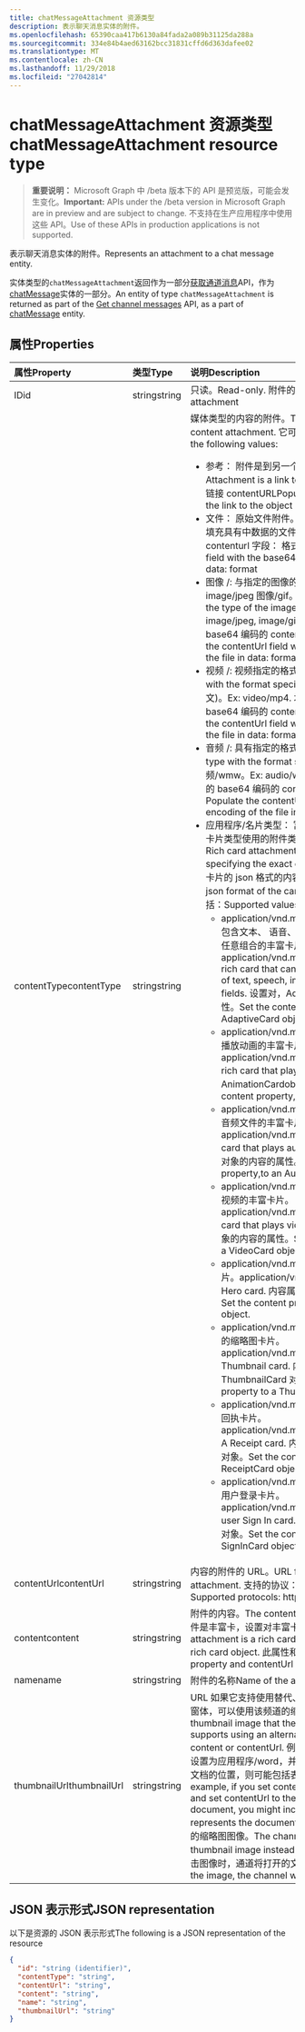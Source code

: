 ```yaml
---
title: chatMessageAttachment 资源类型
description: 表示聊天消息实体的附件。
ms.openlocfilehash: 65390caa417b6130a84fada2a089b31125da288a
ms.sourcegitcommit: 334e84b4aed63162bcc31831cffd6d363dafee02
ms.translationtype: MT
ms.contentlocale: zh-CN
ms.lasthandoff: 11/29/2018
ms.locfileid: "27042814"
---
```

# <a name="chatmessageattachment-resource-type"></a><span data-ttu-id="e7bcb-103">chatMessageAttachment 资源类型</span><span class="sxs-lookup"><span data-stu-id="e7bcb-103">chatMessageAttachment resource type</span></span>

> <span data-ttu-id="e7bcb-104">**重要说明：** Microsoft Graph 中 /beta 版本下的 API 是预览版，可能会发生变化。</span><span class="sxs-lookup"><span data-stu-id="e7bcb-104">**Important:** APIs under the /beta version in Microsoft Graph are in preview and are subject to change.</span></span> <span data-ttu-id="e7bcb-105">不支持在生产应用程序中使用这些 API。</span><span class="sxs-lookup"><span data-stu-id="e7bcb-105">Use of these APIs in production applications is not supported.</span></span>

<span data-ttu-id="e7bcb-106">表示聊天消息实体的附件。</span><span class="sxs-lookup"><span data-stu-id="e7bcb-106">Represents an attachment to a chat message entity.</span></span>

<span data-ttu-id="e7bcb-107">实体类型的`chatMessageAttachment`返回作为一部分[获取通道消息](../api/channel-list-messages.md)API，作为[chatMessage](chatmessage.md)实体的一部分。</span><span class="sxs-lookup"><span data-stu-id="e7bcb-107">An entity of type `chatMessageAttachment` is returned as part of the [Get channel messages](../api/channel-list-messages.md) API, as a part of [chatMessage](chatmessage.md) entity.</span></span>

## <a name="properties"></a><span data-ttu-id="e7bcb-108">属性</span><span class="sxs-lookup"><span data-stu-id="e7bcb-108">Properties</span></span>
| <span data-ttu-id="e7bcb-109">属性</span><span class="sxs-lookup"><span data-stu-id="e7bcb-109">Property</span></span>     | <span data-ttu-id="e7bcb-110">类型</span><span class="sxs-lookup"><span data-stu-id="e7bcb-110">Type</span></span>   |<span data-ttu-id="e7bcb-111">说明</span><span class="sxs-lookup"><span data-stu-id="e7bcb-111">Description</span></span>|
|:---------------|:--------|:----------|
|<span data-ttu-id="e7bcb-112">ID</span><span class="sxs-lookup"><span data-stu-id="e7bcb-112">id</span></span>|<span data-ttu-id="e7bcb-113">string</span><span class="sxs-lookup"><span data-stu-id="e7bcb-113">string</span></span>| <span data-ttu-id="e7bcb-114">只读。</span><span class="sxs-lookup"><span data-stu-id="e7bcb-114">Read-only.</span></span> <span data-ttu-id="e7bcb-115">附件的唯一 id</span><span class="sxs-lookup"><span data-stu-id="e7bcb-115">Unique id of the attachment</span></span>|
|<span data-ttu-id="e7bcb-116">contentType</span><span class="sxs-lookup"><span data-stu-id="e7bcb-116">contentType</span></span>| <span data-ttu-id="e7bcb-117">string</span><span class="sxs-lookup"><span data-stu-id="e7bcb-117">string</span></span> | <span data-ttu-id="e7bcb-118">媒体类型的内容的附件。</span><span class="sxs-lookup"><span data-stu-id="e7bcb-118">The media type of the content attachment.</span></span> <span data-ttu-id="e7bcb-119">它可以具有以下值：</span><span class="sxs-lookup"><span data-stu-id="e7bcb-119">It can have the following values:</span></span> <br><ul><li><span data-ttu-id="e7bcb-120">参考： 附件是到另一个文件的链接。</span><span class="sxs-lookup"><span data-stu-id="e7bcb-120">reference: Attachment is a link to another file.</span></span> <span data-ttu-id="e7bcb-121">填充与对对象链接 contentURL</span><span class="sxs-lookup"><span data-stu-id="e7bcb-121">Populate the contentURL with the link to the object</span></span><br></li><li><span data-ttu-id="e7bcb-122">文件： 原始文件附件。</span><span class="sxs-lookup"><span data-stu-id="e7bcb-122">file: Raw file attachment.</span></span> <span data-ttu-id="e7bcb-123">填充具有中数据的文件的 base64 编码的 contenturl 字段： 格式</span><span class="sxs-lookup"><span data-stu-id="e7bcb-123">Populate the contenturl field with the base64 encoding of the file in data: format</span></span><br></li><li><span data-ttu-id="e7bcb-124">图像 /: 与指定的图像的类型图像类型： 图像/png、 image/jpeg 图像/gif。</span><span class="sxs-lookup"><span data-stu-id="e7bcb-124">image/: Image type with the type of the image specified ex: image/png, image/jpeg, image/gif.</span></span> <span data-ttu-id="e7bcb-125">填充具有中数据的文件的 base64 编码的 contentUrl 字段： 格式</span><span class="sxs-lookup"><span data-stu-id="e7bcb-125">Populate the contentUrl field with the base64 encoding of the file in data: format</span></span><br></li><li><span data-ttu-id="e7bcb-126">视频 /: 视频指定的格式的类型。</span><span class="sxs-lookup"><span data-stu-id="e7bcb-126">video/: Video type with the format specified.</span></span> <span data-ttu-id="e7bcb-127">示例： 视频/mp4 （英文)。</span><span class="sxs-lookup"><span data-stu-id="e7bcb-127">Ex: video/mp4.</span></span> <span data-ttu-id="e7bcb-128">填充具有中数据的文件的 base64 编码的 contentUrl 字段： 格式</span><span class="sxs-lookup"><span data-stu-id="e7bcb-128">Populate the contentUrl field with the base64 encoding of the file in data: format</span></span><br></li><li><span data-ttu-id="e7bcb-129">音频 /: 具有指定的格式的音频类型。</span><span class="sxs-lookup"><span data-stu-id="e7bcb-129">audio/: Audio type with the format specified.</span></span> <span data-ttu-id="e7bcb-130">示例： 音频/wmw。</span><span class="sxs-lookup"><span data-stu-id="e7bcb-130">Ex: audio/wmw.</span></span> <span data-ttu-id="e7bcb-131">填充具有中数据的文件的 base64 编码的 contentUrl 字段： 格式</span><span class="sxs-lookup"><span data-stu-id="e7bcb-131">Populate the contentUrl field with the base64 encoding of the file in data: format</span></span><br></li><li><span data-ttu-id="e7bcb-132">应用程序/名片类型： 富卡片与指定的确切卡格式的卡片类型使用的附件类型。</span><span class="sxs-lookup"><span data-stu-id="e7bcb-132">application/card type: Rich card attachment type with the card type specifying the exact card format to use.</span></span> <span data-ttu-id="e7bcb-133">设置与卡片的 json 格式的内容。</span><span class="sxs-lookup"><span data-stu-id="e7bcb-133">Set content with the json format of the card.</span></span> <span data-ttu-id="e7bcb-134">支持的名片类型的值包括：</span><span class="sxs-lookup"><span data-stu-id="e7bcb-134">Supported values for card type include:</span></span><br><ul><li><span data-ttu-id="e7bcb-135">application/vnd.microsoft.card.adaptive： 可包含文本、 语音、 图像、 按钮和输入的字段的任意组合的丰富卡片。</span><span class="sxs-lookup"><span data-stu-id="e7bcb-135">application/vnd.microsoft.card.adaptive: A rich card that can contain any combination of text, speech, images,,buttons, and input fields.</span></span> <span data-ttu-id="e7bcb-136">设置对，AdaptiveCard 对象的内容的属性。</span><span class="sxs-lookup"><span data-stu-id="e7bcb-136">Set the content property to,an AdaptiveCard object.</span></span></li><li><span data-ttu-id="e7bcb-137">application/vnd.microsoft.card.animation： 播放动画的丰富卡片。</span><span class="sxs-lookup"><span data-stu-id="e7bcb-137">application/vnd.microsoft.card.animation: A rich card that plays animation.</span></span> <span data-ttu-id="e7bcb-138">设置为 AnimationCardobject 的内容的属性。</span><span class="sxs-lookup"><span data-stu-id="e7bcb-138">Set the content property,to an AnimationCardobject.</span></span></li><li><span data-ttu-id="e7bcb-139">application/vnd.microsoft.card.audio： 播放音频文件的丰富卡片。</span><span class="sxs-lookup"><span data-stu-id="e7bcb-139">application/vnd.microsoft.card.audio: A rich card that plays audio files.</span></span> <span data-ttu-id="e7bcb-140">设置为 AudioCard 对象的内容的属性。</span><span class="sxs-lookup"><span data-stu-id="e7bcb-140">Set the content property,to an AudioCard object.</span></span></li><li><span data-ttu-id="e7bcb-141">application/vnd.microsoft.card.video： 播放视频的丰富卡片。</span><span class="sxs-lookup"><span data-stu-id="e7bcb-141">application/vnd.microsoft.card.video: A rich card that plays videos.</span></span> <span data-ttu-id="e7bcb-142">设置为视频卡的详细对象的内容的属性。</span><span class="sxs-lookup"><span data-stu-id="e7bcb-142">Set the content property,to a VideoCard object.</span></span></li><li><span data-ttu-id="e7bcb-143">application/vnd.microsoft.card.hero： 生卡片。</span><span class="sxs-lookup"><span data-stu-id="e7bcb-143">application/vnd.microsoft.card.hero: A Hero card.</span></span> <span data-ttu-id="e7bcb-144">内容属性设置为 HeroCard 对象。</span><span class="sxs-lookup"><span data-stu-id="e7bcb-144">Set the content property to a HeroCard object.</span></span></li><li><span data-ttu-id="e7bcb-145">application/vnd.microsoft.card.thumbnail： 的缩略图卡片。</span><span class="sxs-lookup"><span data-stu-id="e7bcb-145">application/vnd.microsoft.card.thumbnail: A Thumbnail card.</span></span> <span data-ttu-id="e7bcb-146">内容属性设置为 ThumbnailCard 对象。</span><span class="sxs-lookup"><span data-stu-id="e7bcb-146">Set the content property to a ThumbnailCard object.</span></span></li><li><span data-ttu-id="e7bcb-147">application/vnd.microsoft.com.card.receipt： 回执卡片。</span><span class="sxs-lookup"><span data-stu-id="e7bcb-147">application/vnd.microsoft.com.card.receipt: A Receipt card.</span></span> <span data-ttu-id="e7bcb-148">内容属性设置为 ReceiptCard 对象。</span><span class="sxs-lookup"><span data-stu-id="e7bcb-148">Set the content property to a ReceiptCard object.</span></span></li><li><span data-ttu-id="e7bcb-149">application/vnd.microsoft.com.card.signin： 用户登录卡片。</span><span class="sxs-lookup"><span data-stu-id="e7bcb-149">application/vnd.microsoft.com.card.signin: A user Sign In card.</span></span> <span data-ttu-id="e7bcb-150">内容属性设置为 SignInCard 对象。</span><span class="sxs-lookup"><span data-stu-id="e7bcb-150">Set the content property to a SignInCard object.</span></span></ul></ul>|
|<span data-ttu-id="e7bcb-151">contentUrl</span><span class="sxs-lookup"><span data-stu-id="e7bcb-151">contentUrl</span></span>|<span data-ttu-id="e7bcb-152">string</span><span class="sxs-lookup"><span data-stu-id="e7bcb-152">string</span></span>|<span data-ttu-id="e7bcb-153">内容的附件的 URL。</span><span class="sxs-lookup"><span data-stu-id="e7bcb-153">URL for the content of the attachment.</span></span> <span data-ttu-id="e7bcb-154">支持的协议： http、 https、 文件和数据</span><span class="sxs-lookup"><span data-stu-id="e7bcb-154">Supported protocols: http, https, file and data</span></span>|
|<span data-ttu-id="e7bcb-155">content</span><span class="sxs-lookup"><span data-stu-id="e7bcb-155">content</span></span>|<span data-ttu-id="e7bcb-156">string</span><span class="sxs-lookup"><span data-stu-id="e7bcb-156">string</span></span>|<span data-ttu-id="e7bcb-157">附件的内容。</span><span class="sxs-lookup"><span data-stu-id="e7bcb-157">The content of the attachment.</span></span> <span data-ttu-id="e7bcb-158">如果附件是丰富卡，设置对丰富卡对象的属性。</span><span class="sxs-lookup"><span data-stu-id="e7bcb-158">If the attachment is a rich card, set the property to the rich card object.</span></span> <span data-ttu-id="e7bcb-159">此属性和 contentUrl 都是互斥的</span><span class="sxs-lookup"><span data-stu-id="e7bcb-159">This property and contentUrl are mutually exclusive</span></span>|
|<span data-ttu-id="e7bcb-160">name</span><span class="sxs-lookup"><span data-stu-id="e7bcb-160">name</span></span>|<span data-ttu-id="e7bcb-161">string</span><span class="sxs-lookup"><span data-stu-id="e7bcb-161">string</span></span>|<span data-ttu-id="e7bcb-162">附件的名称</span><span class="sxs-lookup"><span data-stu-id="e7bcb-162">Name of the attachment</span></span>|
|<span data-ttu-id="e7bcb-163">thumbnailUrl</span><span class="sxs-lookup"><span data-stu-id="e7bcb-163">thumbnailUrl</span></span>| <span data-ttu-id="e7bcb-164">string</span><span class="sxs-lookup"><span data-stu-id="e7bcb-164">string</span></span> |<span data-ttu-id="e7bcb-165">URL 如果它支持使用替代、 较小的内容或 contentUrl 窗体，可以使用该频道的缩略图。</span><span class="sxs-lookup"><span data-stu-id="e7bcb-165">URL to a a thumbnail image that the channel can use if it supports using an alternative, smaller form of content or contentUrl.</span></span> <span data-ttu-id="e7bcb-166">例如，如果您将 contentType 设置为应用程序/word，并将 contentUrl 设置为 Word 文档的位置，则可能包括表示的文档的缩略图。</span><span class="sxs-lookup"><span data-stu-id="e7bcb-166">For example, if you set contentType to application/word and set contentUrl to the location of the Word document, you might include a thumbnail image that represents the document.</span></span> <span data-ttu-id="e7bcb-167">该频道可以显示而不是文档的缩略图图像。</span><span class="sxs-lookup"><span data-stu-id="e7bcb-167">The channel could display the thumbnail image instead of the document.</span></span> <span data-ttu-id="e7bcb-168">当用户单击图像时，通道将打开的文档。</span><span class="sxs-lookup"><span data-stu-id="e7bcb-168">When the user clicks the image, the channel would open the document.</span></span>|

## <a name="json-representation"></a><span data-ttu-id="e7bcb-169">JSON 表示形式</span><span class="sxs-lookup"><span data-stu-id="e7bcb-169">JSON representation</span></span>
 <span data-ttu-id="e7bcb-170">以下是资源的 JSON 表示形式</span><span class="sxs-lookup"><span data-stu-id="e7bcb-170">The following is a JSON representation of the resource</span></span>

<!-- {
  "blockType": "resource",
  "optionalProperties": [
    "thumbnailUrl",
    "content",
    "contentUrl"
  ],
  "keyProperty": "id",
  "@odata.type": "microsoft.graph.chatMessageAttachment"
}-->

```json
{
  "id": "string (identifier)",
  "contentType": "string",
  "contentUrl": "string",
  "content": "string",
  "name": "string",
  "thumbnailUrl": "string"
}

```

<!-- uuid: 8fcb5dbc-d5aa-4681-8e31-b001d5168d79
2015-10-25 14:57:30 UTC -->
<!-- {
  "type": "#page.annotation",
  "description": "chat attachment resource",
  "keywords": "",
  "section": "documentation",
  "tocPath": ""
}-->
